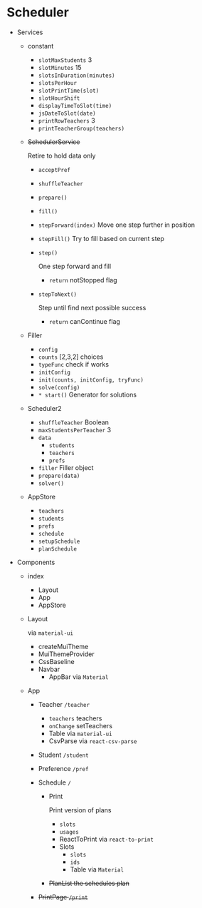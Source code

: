 # Scheduler

- Services

  - constant

    - `slotMaxStudents`
      3
    - `slotMinutes`
      15
    - `slotsInDuration(minutes)`
    - `slotsPerHour`
    - `slotPrintTime(slot)`
    - `slotHourShift`
    - `displayTimeToSlot(time)`
    - `jsDateToSlot(date)`
    - `printRowTeachers`
      3
    - `printTeacherGroup(teachers)`

  - ~~SchedulerService~~

    Retire to hold data only

    - `acceptPref`

    - `shuffleTeacher`

    - `prepare()`

    - `fill()`

    - `stepForward(index)`
      Move one step further in position

    - `stepFill()`
      Try to fill based on current step

    - `step()`

      One step forward and fill 

      - `return`
        notStopped flag

    - `stepToNext()`

      Step until find next possible success

      - `return`
        canContinue flag

  - Filler

    - `config`
    - `counts`
      [2,3,2] choices
    - `typeFunc`
      check if works
    - `initConfig`
    - `init(counts, initConfig, tryFunc)`
    - `solve(config)`
    - `* start()`
      Generator for solutions

  - Scheduler2

    - `shuffleTeacher`
      Boolean
    - `maxStudentsPerTeacher`
      3
    - `data`
      - `students`
      - `teachers`
      - `prefs`
    - `filler`
      Filler object
    - `prepare(data)`
    - `solver()`

  - AppStore

    - `teachers`
    - `students`
    - `prefs`
    - `schedule`
    - `setupSchedule`
    - `planSchedule`

- Components

  - index

    - Layout
    - App
    - AppStore

  - Layout

    via `material-ui`

    - createMuiTheme
    - MuiThemeProvider
    - CssBaseline
    - Navbar
      - AppBar
        via `Material`

  - App

    - Teacher `/teacher`

      - `teachers`
        teachers
      - `onChange`
        setTeachers
      - Table
        via `material-ui`
      - CsvParse
        via `react-csv-parse`

    - Student `/student`

    - Preference `/pref`

    - Schedule `/`

      - Print

        Print version of plans

        - `slots`
        - `usages`
        - ReactToPrint
          via `react-to-print`
        - Slots
          - `slots`
          - `ids`
          - Table
            via `Material`

      - ~~PlanList the schedules plan~~

    - ~~PrintPage `/print`~~